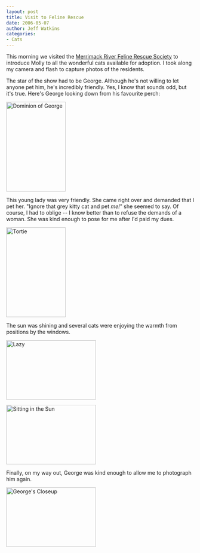 ```yaml
---
layout: post
title: Visit to Feline Rescue
date: 2006-05-07
author: Jeff Watkins
categories:
- Cats
---
```


This morning we visited the [Merrimack River Feline Rescue Society](http://www.mrfrs.org/) to introduce Molly to all the wonderful cats available for adoption. I took along my camera and flash to capture photos of the residents.

<!--more-->

The star of the show had to be George. Although he's not willing to let anyone pet him, he's incredibly friendly. Yes, I know that sounds odd, but it's true. Here's George looking down from his favourite perch:

<div class="figure"><a href="http://newburyportion.com/gallery/show/recent/photo/142240829"><img class="photo" src="http://static.flickr.com/52/142240829_8f7fbd5faf_m.jpg" width="159" height="240" alt="Dominion of George" border="0" /></a> </div>

This young lady was very friendly. She came right over and demanded that I pet her. "Ignore that grey kitty cat and pet *me!*" she seemed to say. Of course, I had to oblige -- I know better than to refuse the demands of a woman. She was kind enough to pose for me after I'd paid my dues.

<div class="figure"><a href="http://newburyportion.com/gallery/show/recent/photo/142241018"><img class="photo" src="http://static.flickr.com/54/142241018_c79e720649_m.jpg" width="159" height="240" alt="Tortie" border="0" /></a> </div>

The sun was shining and several cats were enjoying the warmth from positions by the windows.

<div class="figure"><a href="http://newburyportion.com/gallery/show/recent/photo/142240967"><img class="photo" src="http://static.flickr.com/45/142240967_5591f89794_m.jpg" width="240" height="159" alt="Lazy" border="0" /></a> 

<a href="http://newburyportion.com/gallery/show/recent/photo/142240911"><img class="photo" src="http://static.flickr.com/45/142240911_624ebd1f02_m.jpg" width="240" height="159" alt="Sitting in the Sun" border="0" /></a> </div>

Finally, on my way out, George was kind enough to allow me to photograph him again.

<div class="figure"><a href="http://newburyportion.com/gallery/show/recent/photo/142241044"><img class="photo" src="http://static.flickr.com/55/142241044_fb47cf8ba8_m.jpg" width="240" height="159" alt="George's Closeup" border="0" /></a> </div>